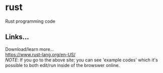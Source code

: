 # rust
Rust programming code

## Links...  

Download/learn more...  
https://www.rust-lang.org/en-US/  
*NOTE*: If you go to the above site; you can see 'example codes' which it's possible to both edit/run inside of the browswer online.  


 
